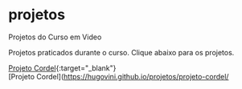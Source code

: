 # projetos
 Projetos do Curso em Video

Projetos praticados durante o curso. 
Clique abaixo para os projetos.

[Projeto Cordel](https://hugovini.github.io/projetos/projeto-cordel/){:target="_blank"} <br>
[Projeto Cordel](https://hugovini.github.io/projetos/projeto-cordel/
